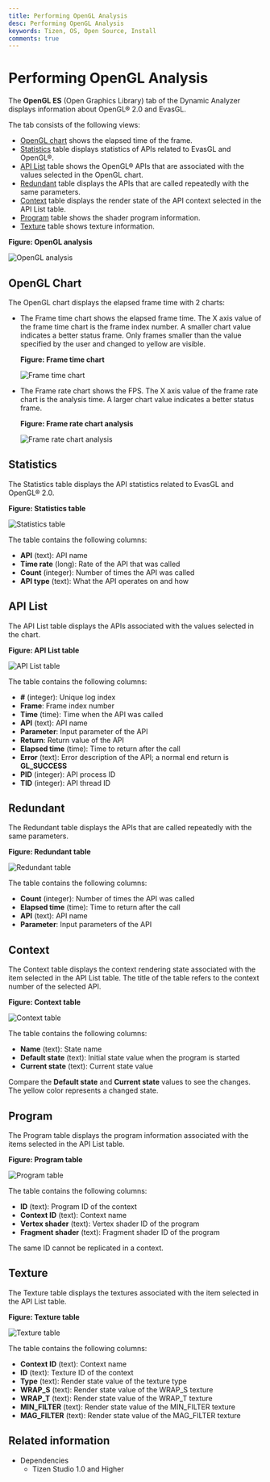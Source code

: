 ```yaml
---
title: Performing OpenGL Analysis 
desc: Performing OpenGL Analysis
keywords: Tizen, OS, Open Source, Install 
comments: true
---
```


# Performing OpenGL Analysis

The **OpenGL ES** (Open Graphics Library) tab of the Dynamic Analyzer displays information about OpenGL&reg; 2.0 and EvasGL.

The tab consists of the following views:

- [OpenGL chart](#chart) shows the elapsed time of the frame.
- [Statistics](#statistics) table displays statistics of APIs related to EvasGL and OpenGL&reg;.
- [API List](#api_list) table shows the OpenGL&reg; APIs that are associated with the values selected in the OpenGL chart.
- [Redundant](#redundant) table displays the APIs that are called repeatedly with the same parameters.
- [Context](#context) table displays the render state of the API context selected in the API List table.
- [Program](#program) table shows the shader program information.
- [Texture](#texture) table shows texture information.

**Figure: OpenGL analysis**

![OpenGL analysis](./media/da_opengl_analysis.png)

<a name="chart"></a>
## OpenGL Chart

The OpenGL chart displays the elapsed frame time with 2 charts:

- The Frame time chart shows the elapsed frame time. The X axis value of the frame time chart is the frame index number. A smaller chart value indicates a better status frame. Only frames smaller than the value specified by the user and changed to yellow are visible.

  **Figure: Frame time chart**

  ![Frame time chart](./media/da_opengl_frame.png)

- The Frame rate chart shows the FPS. The X axis value of the frame rate chart is the analysis time. A larger chart value indicates a better status frame.

  **Figure: Frame rate chart analysis**

  ![Frame rate chart analysis](./media/da_opengl_frame_analysis.png)

<a name="statistics"></a>
## Statistics

The Statistics table displays the API statistics related to EvasGL and OpenGL&reg; 2.0.

**Figure: Statistics table**

![Statistics table](./media/da_opengl_statistics.png)

The table contains the following columns:

- **API** (text): API name
- **Time rate** (long): Rate of the API that was called
- **Count** (integer): Number of times the API was called
- **API type** (text): What the API operates on and how

<a name="api_list"></a>
## API List

The API List table displays the APIs associated with the values selected in the chart.

**Figure: API List table**

![API List table](./media/da_opengl_apilist.png)

The table contains the following columns:

- **#** (integer): Unique log index
- **Frame**: Frame index number
- **Time** (time): Time when the API was called
- **API** (text): API name
- **Parameter**: Input parameter of the API
- **Return**: Return value of the API
- **Elapsed time** (time): Time to return after the call
- **Error** (text): Error description of the API; a normal end return is **GL_SUCCESS**
- **PID** (integer): API process ID
- **TID** (integer): API thread ID

<a name="redundant"></a>
## Redundant

The Redundant table displays the APIs that are called repeatedly with the same parameters.

**Figure: Redundant table**

![Redundant table](./media/da_opengl_redundant.png)

The table contains the following columns:

- **Count** (integer): Number of times the API was called
- **Elapsed time** (time): Time to return after the call
- **API** (text): API name
- **Parameter**: Input parameters of the API

<a name="context"></a>
## Context

The Context table displays the context rendering state associated with the item selected in the API List table. The title of the table refers to the context number of the selected API.

**Figure: Context table**

![Context table](./media/da_opengl_context.png)

The table contains the following columns:

- **Name** (text): State name
- **Default state** (text): Initial state value when the program is started
- **Current state** (text): Current state value

Compare the **Default state** and **Current state** values to see the changes. The yellow color represents a changed state.

<a name="program"></a>
## Program

The Program table displays the program information associated with the items selected in the API List table.

**Figure: Program table**

![Program table](./media/da_opengl_program.png)

The table contains the following columns:

- **ID** (text): Program ID of the context
- **Context ID** (text): Context name
- **Vertex shader** (text): Vertex shader ID of the program
- **Fragment shader** (text): Fragment shader ID of the program

The same ID cannot be replicated in a context.

<a name="texture"></a>
## Texture

The Texture table displays the textures associated with the item selected in the API List table.

**Figure: Texture table**

![Texture table](./media/da_opengl_texture.png)

The table contains the following columns:

- **Context ID** (text): Context name
- **ID** (text): Texture ID of the context
- **Type** (text): Render state value of the texture type
- **WRAP_S** (text): Render state value of the WRAP_S texture
- **WRAP_T** (text): Render state value of the WRAP_T texture
- **MIN_FILTER** (text): Render state value of the MIN_FILTER texture
- **MAG_FILTER** (text): Render state value of the MAG_FILTER texture

## Related information
* Dependencies
  - Tizen Studio 1.0 and Higher
